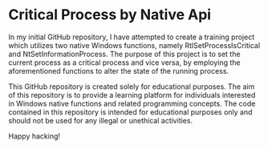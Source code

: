 # Critical Process by Native Api

In my initial GitHub repository, I have attempted to create a training project which utilizes two native Windows functions, namely RtlSetProcessIsCritical and NtSetInformationProcess. The purpose of this project is to set the current process as a critical process and vice versa, by employing the aforementioned functions to alter the state of the running process.


This GitHub repository is created solely for educational purposes. The aim of this repository is to provide a learning platform for individuals interested in Windows native functions and related programming concepts. The code contained in this repository is intended for educational purposes only and should not be used for any illegal or unethical activities.


Happy hacking!
